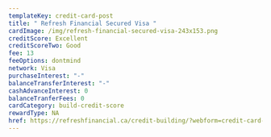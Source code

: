 ```yaml
---
templateKey: credit-card-post
title: " Refresh Financial Secured Visa "
cardImage: /img/refresh-financial-secured-visa-243x153.png
creditScore: Excellent
creditScoreTwo: Good
fee: 13
feeOptions: dontmind
network: Visa
purchaseInterest: "-"
balanceTransferInterest: "-"
cashAdvanceInterest: 0
balanceTranferFees: 0
cardCategory: build-credit-score
rewardType: NA
href: https://refreshfinancial.ca/credit-building/?webform=credit-card-application&referid=RateShop.ca&utm_campaign=Partner&utm_medium=Referral&utm_source=CardTable
---
```


